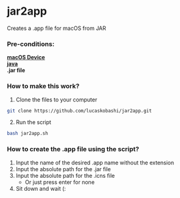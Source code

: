 # jar2app

Creates a .app file for macOS from JAR

### Pre-conditions:

[**macOS Device**](https://www.apple.com/mac/)\
[**java**](https://www.java.com/download/manual.jsp)\
**.jar file**


### How to make this work?

1. Clone the files to your computer

```bash
git clone https://github.com/lucaskobashi/jar2app.git
```

2. Run the script

```bash
bash jar2app.sh
```

### How to create the .app file using the script?

1. Input the name of the desired .app name without the extension
2. Input the absolute path for the .jar file
3. Input the absolute path for the .icns file
    - Or just press enter for none
4. Sit down and wait (:
